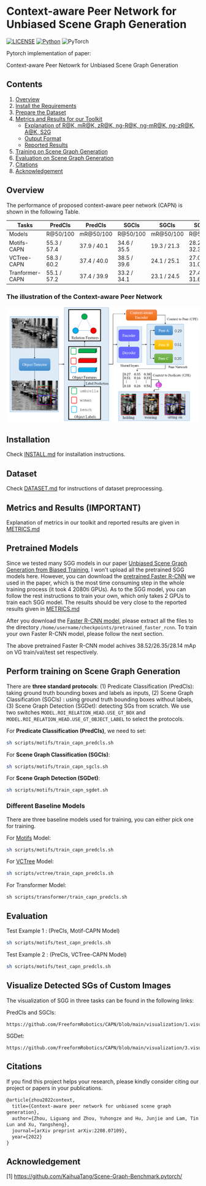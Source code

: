 # Context-aware Peer Network for Unbiased Scene Graph Generation



[![LICENSE](https://img.shields.io/badge/license-MIT-green)](https://github.com/KaihuaTang/Scene-Graph-Benchmark.pytorch/blob/master/LICENSE)
[![Python](https://img.shields.io/badge/python-3.7-blue.svg)](https://www.python.org/)
![PyTorch](https://img.shields.io/badge/pytorch-1.6.0-%237732a8)

Pytorch implementation of paper:

Context-aware Peer Netowrk for Unbiased Scene Graph Generation 



## Contents

1. [Overview](#Overview)
2. [Install the Requirements](INSTALL.md)
3. [Prepare the Dataset](DATASET.md)
4. [Metrics and Results for our Toolkit](METRICS.md)
    - [Explanation of R@K, mR@K, zR@K, ng-R@K, ng-mR@K, ng-zR@K, A@K, S2G](METRICS.md#explanation-of-our-metrics)
    - [Output Format](METRICS.md#output-format-of-our-code)
    - [Reported Results](METRICS.md#reported-results)
5. [Training on Scene Graph Generation](#perform-training-on-scene-graph-generation)
6. [Evaluation on Scene Graph Generation](#Evaluation)
14. [Citations](#Citations)
14. [Acknowledgement](#Acknowledgement)

## Overview



The performance of proposed context-aware peer network (CAPN) is shown in the following  Table.

Tasks | PredCls | PredCls | SGCls | SGCls | SGGen | SGGen 
-- | -- | -- | -- | -- | -- | -- 
Models | R@50/100 | mR@50/100 | R@50/100 | mR@50/100 | R@50/100 | mR@50/100 
Motifs-CAPN | 55.3 / 57.4 | 37.9 / 40.1 | 34.6 /  35.5 | 19.3 / 21.3 | 28.2 / 32.3 | 16.2 / 18.8 
VCTree-CAPN | 58.3 / 60.2      | 37.4 / 40.0 | 38.5 / 39.6 | 24.1 / 25.1 | 27.0 / 31.0    | 16.0 / 18.9 
Tranformer-CAPN | 55.1 / 57.2 | 37.4 / 39.9 | 33.2 / 34.1 | 23.1 / 24.5 | 27.4 / 31.6 | 16.9 / 19.5 





### The illustration of the Context-aware Peer Network 

![alt text](demo/capn.jpg)



## Installation

Check [INSTALL.md](INSTALL.md) for installation instructions.



## Dataset

Check [DATASET.md](DATASET.md) for instructions of dataset preprocessing.



## Metrics and Results **(IMPORTANT)**

Explanation of metrics in our toolkit and reported results are given in [METRICS.md](METRICS.md)



## Pretrained Models

Since we tested many SGG models in our paper [Unbiased Scene Graph Generation from Biased Training](https://arxiv.org/abs/2002.11949), I won't upload all the pretrained SGG models here. However, you can download the [pretrained Faster R-CNN](https://onedrive.live.com/embed?cid=22376FFAD72C4B64&resid=22376FFAD72C4B64%21779870&authkey=AH5CPVb9g5E67iQ) we used in the paper, which is the most time consuming step in the whole training process (it took 4 2080ti GPUs). As to the SGG model, you can follow the rest instructions to train your own, which only takes 2 GPUs to train each SGG model. The results should be very close to the reported results given in [METRICS.md](METRICS.md)

After you download the [Faster R-CNN model](https://onedrive.live.com/embed?cid=22376FFAD72C4B64&resid=22376FFAD72C4B64%21779870&authkey=AH5CPVb9g5E67iQ), please extract all the files to the directory `/home/username/checkpoints/pretrained_faster_rcnn`. To train your own Faster R-CNN model, please follow the next section.

The above pretrained Faster R-CNN model achives 38.52/26.35/28.14 mAp on VG train/val/test set respectively.



## Perform training on Scene Graph Generation

There are **three standard protocols**: (1) Predicate Classification (PredCls): taking ground truth bounding boxes and labels as inputs, (2) Scene Graph Classification (SGCls) : using ground truth bounding boxes without labels, (3) Scene Graph Detection (SGDet): detecting SGs from scratch. We use two switches ```MODEL.ROI_RELATION_HEAD.USE_GT_BOX``` and ```MODEL.ROI_RELATION_HEAD.USE_GT_OBJECT_LABEL``` to select the protocols. 

For **Predicate Classification (PredCls)**, we need to set:
``` bash
sh scripts/motifs/train_capn_predcls.sh
```
For **Scene Graph Classification (SGCls)**:

``` bash
sh scripts/motifs/train_capn_sgcls.sh
```
For **Scene Graph Detection (SGDet)**:
``` bash
sh scripts/motifs/train_capn_sgdet.sh
```

### Different Baseline Models
There are three baseline models used for training, you can either pick one for training.

For [Motifs](https://arxiv.org/abs/1711.06640) Model:
```bash
sh scripts/motifs/train_capn_predcls.sh
```
For [VCTree](https://arxiv.org/abs/1812.01880) Model:
```bash
sh scripts/vctree/train_capn_predcls.sh
```
For Transformer Model:

```
sh scripts/transformer/train_capn_predcls.sh
```



## Evaluation

Test Example 1 : (PreCls, Motif-CAPN Model)
```bash
sh scripts/motifs/test_capn_predcls.sh
```

Test Example 2 : (PreCls, VCTree-CAPN Model)
```bash
sh scripts/motifs/test_capn_predcls.sh
```



## Visualize Detected SGs of Custom Images
The visualization of SGG in three tasks can be found in the following links:

PredCls and SGCls:

```
https://github.com/FreeformRobotics/CAPN/blob/main/visualization/1.visualize_PredCls_and_SGCls.ipynb
```

SGDet:

```
https://github.com/FreeformRobotics/CAPN/blob/main/visualization/3.visualize_custom_SGDet.ipynb
```

## Citations

If you find this project helps your research, please kindly consider citing our project or papers in your publications.

```
@article{zhou2022context,
  title={Context-aware peer network for unbiased scene graph generation},
  author={Zhou, Liguang and Zhou, Yuhongze and Hu, Junjie and Lam, Tin Lun and Xu, Yangsheng},
  journal={arXiv preprint arXiv:2208.07109},
  year={2022}
}
```



## Acknowledgement

[1] https://github.com/KaihuaTang/Scene-Graph-Benchmark.pytorch/
